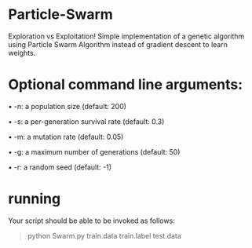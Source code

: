 # Particle-Swarm
Exploration vs Exploitation! Simple implementation of a genetic algorithm using Particle Swarm Algorithm instead of gradient descent to learn weights. 

# Optional command line arguments:
• -n: a population size (default: 200)

• -s: a per-generation survival rate (default: 0.3)

• -m: a mutation rate (default: 0.05)

• -g: a maximum number of generations (default: 50) 

• -r: a random seed (default: -1)

# running 
Your script should be able to be invoked as follows:
> python Swarm.py train.data train.label test.data
